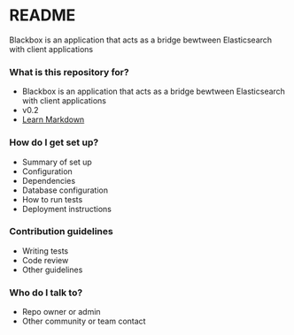 # README #

Blackbox is an application that acts as a bridge bewtween Elasticsearch with client applications

### What is this repository for? ###

* Blackbox is an application that acts as a bridge bewtween Elasticsearch with client applications
* v0.2
* [Learn Markdown](https://bitbucket.org/tutorials/markdowndemo)

### How do I get set up? ###

* Summary of set up
* Configuration
* Dependencies
* Database configuration
* How to run tests
* Deployment instructions

### Contribution guidelines ###

* Writing tests
* Code review
* Other guidelines

### Who do I talk to? ###

* Repo owner or admin
* Other community or team contact